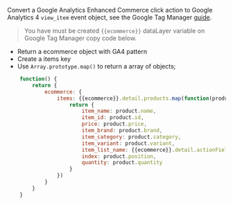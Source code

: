 Convert a Google Analytics Enhanced Commerce click action to Google Analytics 4 `view_item` event object, see the Google Tag Manager [guide](https://developers.google.com/tag-manager/enhanced-ecommerce?hl=pt_br#details). 

> You have must be created `{{ecommerce}}` dataLayer variable on Google Tag Manager copy code below.

- Return a ecommerce object with GA4 pattern
- Create a items key
- Use `Array.prototype.map()` to return a array of objects;

```javascript
    function() {
        return {
            ecommerce: {
                items: {{ecommerce}}.detail.products.map(function(product){
                    return {
                        item_name: product.name,    
                        item_id: product.id,
                        price: product.price,
                        item_brand: product.brand,
                        item_category: product.category,
                        item_variant: product.variant,
                        item_list_name: {{ecommerce}}.detail.actionField.list,
                        index: product.position,
                        quantity: product.quantity
                    }
                })
            }
        }
    }
```